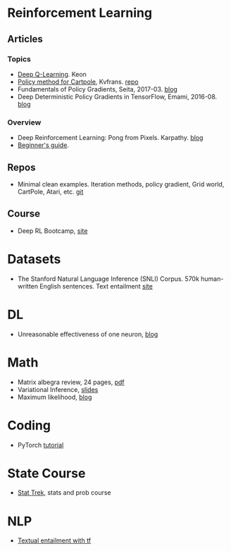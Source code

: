 
# Reinforcement Learning

## Articles
### Topics
- [Deep Q-Learning](https://keon.io/deep-q-learning/). Keon
- [Policy method for Cartpole](http://kvfrans.com/simple-algoritms-for-solving-cartpole/), Kvfrans. [repo](https://github.com/kvfrans/openai-cartpole/blob/master/cartpole-policygradient.py)
- Fundamentals of Policy Gradients, Seita, 2017-03. [blog](https://danieltakeshi.github.io/2017/03/28/going-deeper-into-reinforcement-learning-fundamentals-of-policy-gradients/)
- Deep Deterministic Policy Gradients in TensorFlow, Emami, 2016-08. [blog](http://pemami4911.github.io/blog/2016/08/21/ddpg-rl.html#References)

### Overview
- Deep Reinforcement Learning: Pong from Pixels. Karpathy. [blog](http://karpathy.github.io/2016/05/31/rl/)
- [Beginner's guide](https://www.analyticsvidhya.com/blog/2017/01/introduction-to-reinforcement-learning-implementation/).

## Repos
- Minimal clean examples. Iteration methods, policy gradient, Grid world, CartPole, Atari, etc. [git](https://github.com/rlcode/reinforcement-learning)

## Course
- Deep RL Bootcamp, [site](https://sites.google.com/view/deep-rl-bootcamp/lectures)

# Datasets
- The Stanford Natural Language Inference (SNLI) Corpus. 570k human-written English sentences. Text entailment [site](https://nlp.stanford.edu/projects/snli/)

# DL
- Unreasonable effectiveness of one neuron, [blog](https://rakeshchada.github.io/Sentiment-Neuron.html)

# Math
- Matrix albegra review, 24 pages, [pdf](http://faculty.uml.edu/adoerr/92.321/pdf/week6.pdf)
- Variational Inference, [slides](http://shakirm.com/papers/VITutorial.pdf)
- Maximum likelihood, [blog](http://suriyadeepan.github.io/2017-01-22-mle-linear-regression/)

# Coding
- PyTorch [tutorial](https://medium.com/towards-data-science/pytorch-tutorial-distilled-95ce8781a89c)

# State Course
- [Stat Trek](http://stattrek.com/), stats and prob course

# NLP
- [Textual entailment with tf](https://www.oreilly.com/learning/textual-entailment-with-tensorflow)
